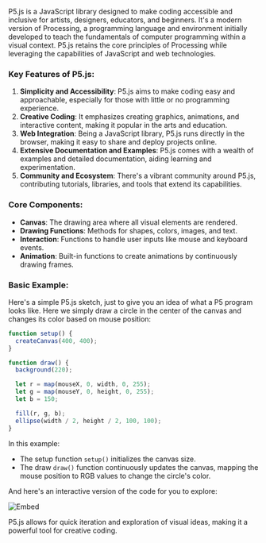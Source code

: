 P5.js is a JavaScript library designed to make coding accessible and inclusive for artists, designers, educators, and beginners. It's a modern version of Processing, a programming language and environment initially developed to teach the fundamentals of computer programming within a visual context. P5.js retains the core principles of Processing while leveraging the capabilities of JavaScript and web technologies.

### Key Features of P5.js:
1. **Simplicity and Accessibility**: P5.js aims to make coding easy and approachable, especially for those with little or no programming experience.
2. **Creative Coding**: It emphasizes creating graphics, animations, and interactive content, making it popular in the arts and education.
3. **Web Integration**: Being a JavaScript library, P5.js runs directly in the browser, making it easy to share and deploy projects online.
4. **Extensive Documentation and Examples**: P5.js comes with a wealth of examples and detailed documentation, aiding learning and experimentation.
5. **Community and Ecosystem**: There's a vibrant community around P5.js, contributing tutorials, libraries, and tools that extend its capabilities.

### Core Components:
- **Canvas**: The drawing area where all visual elements are rendered.
- **Drawing Functions**: Methods for shapes, colors, images, and text.
- **Interaction**: Functions to handle user inputs like mouse and keyboard events.
- **Animation**: Built-in functions to create animations by continuously drawing frames.

### Basic Example:
Here's a simple P5.js sketch, just to give you an idea of what a P5 program looks like. Here we simply draw a circle in the center of the canvas and changes its color based on mouse position:

```javascript
function setup() {
  createCanvas(400, 400);
}

function draw() {
  background(220);

  let r = map(mouseX, 0, width, 0, 255);
  let g = map(mouseY, 0, height, 0, 255);
  let b = 150;

  fill(r, g, b);
  ellipse(width / 2, height / 2, 100, 100);
}
```

In this example:
- The setup function `setup()` initializes the canvas size.
- The draw `draw()` function continuously updates the canvas, mapping the mouse position to RGB values to change the circle's color.

And here's an interactive version of the code for you to explore:

![Embed](https://openprocessing.org/sketch/1574623)

P5.js allows for quick iteration and exploration of visual ideas, making it a powerful tool for creative coding.
